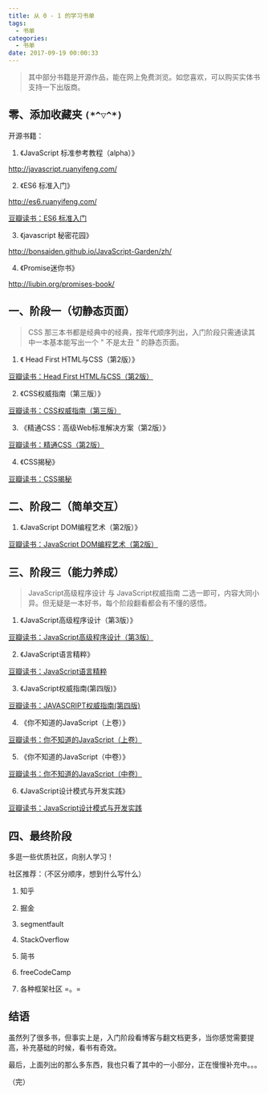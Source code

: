 ```yaml
---
title: 从 0 - 1 的学习书单
tags:
  - 书单
categories:
  - 书单
date: 2017-09-19 00:00:33
---
```


>其中部分书籍是开源作品，能在网上免费浏览。如您喜欢，可以购买实体书支持一下出版商。

## 零、添加收藏夹 `(*^▽^*)`

开源书籍：

1. 《JavaScript 标准参考教程（alpha）》

http://javascript.ruanyifeng.com/

2. 《ES6 标准入门》

http://es6.ruanyifeng.com/

[豆瓣读书：ES6 标准入门](https://book.douban.com/subject/26708954/)

3. 《javascript 秘密花园》

http://bonsaiden.github.io/JavaScript-Garden/zh/

4. 《Promise迷你书》

http://liubin.org/promises-book/

## 一、阶段一（切静态页面）

> CSS 那三本书都是经典中的经典，按年代顺序列出，入门阶段只需通读其中一本基本能写出一个 " 不是太丑 " 的静态页面。

1. 《 Head First HTML与CSS（第2版）》

[豆瓣读书：Head First HTML与CSS（第2版）](https://book.douban.com/subject/25752357/)

2. 《CSS权威指南（第三版）》

[豆瓣读书：CSS权威指南（第三版）](https://book.douban.com/subject/2308234/)

3. 《精通CSS：高级Web标准解决方案（第2版）》

[豆瓣读书：精通CSS（第2版）](https://book.douban.com/subject/4736167/)

4. 《CSS揭秘》

[豆瓣读书：CSS揭秘](https://book.douban.com/subject/26745943/)

## 二、阶段二（简单交互）

1. 《JavaScript DOM编程艺术（第2版）》

[豆瓣读书：JavaScript DOM编程艺术（第2版）](https://book.douban.com/subject/6038371/)

## 三、阶段三（能力养成）

>JavaScript高级程序设计 与 JavaScript权威指南 二选一即可，内容大同小异。但无疑是一本好书，每个阶段翻看都会有不懂的感悟。

1. 《JavaScript高级程序设计（第3版）》

[豆瓣读书：JavaScript高级程序设计（第3版）](https://book.douban.com/subject/10546125/)

2. 《JavaScript语言精粹》

[豆瓣读书：JavaScript语言精粹](https://book.douban.com/subject/3590768/)

3. 《JavaScript权威指南(第四版)》

[豆瓣读书：JAVASCRIPT权威指南(第四版)](https://book.douban.com/subject/1232061/)

4. 《你不知道的JavaScript（上卷）》

[豆瓣读书：你不知道的JavaScript（上卷）](https://book.douban.com/subject/26351021/)

5. 《你不知道的JavaScript（中卷）》

[豆瓣读书：你不知道的JavaScript（中卷）](https://book.douban.com/subject/26854244/)

6. 《JavaScript设计模式与开发实践》

[豆瓣读书：JavaScript设计模式与开发实践](https://book.douban.com/subject/26382780/)

## 四、最终阶段

多逛一些优质社区，向别人学习！

社区推荐：（不区分顺序，想到什么写什么）

1. 知乎

2. 掘金

3. segmentfault

4. StackOverflow

5. 简书

6. freeCodeCamp

7. 各种框架社区 =。=

## 结语

虽然列了很多书，但事实上是，入门阶段看博客与翻文档更多，当你感觉需要提高，补充基础的时候，看书有奇效。

最后，上面列出的那么多东西，我也只看了其中的一小部分，正在慢慢补充中。。。

（完）
